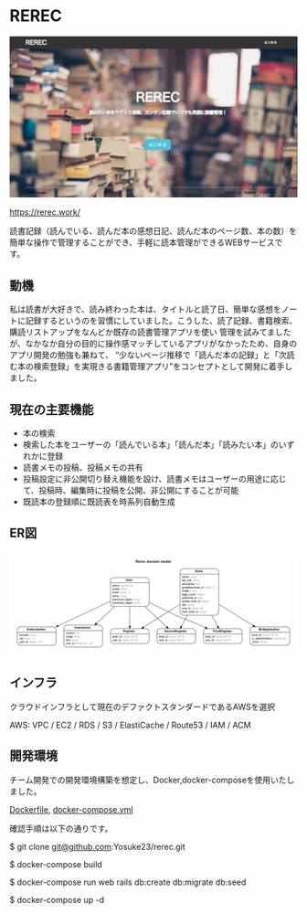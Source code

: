# REREC

![スクリーンショット](https://raw.githubusercontent.com/Yosuke23/rerec/master/app/assets/images/rerec.png)

https://rerec.work/

読書記録（読んでいる、読んだ本の感想日記、読んだ本のページ数、本の数）を
簡単な操作で管理することができ、手軽に読本管理ができるWEBサービスです。

## 動機
私は読書が大好きで、読み終わった本は、タイトルと読了日、簡単な感想をノートに記録するというのを習慣にしていました。こうした、読了記録、書籍検索、購読リストアップをなんどか既存の読書管理アプリを使い 管理を試みてましたが、なかなか自分の目的に操作感マッチしているアプリがなかったため、自身のアプリ開発の勉強も兼ねて、 “少ないページ推移で「読んだ本の記録」と「次読む本の検索登録」を実現きる書籍管理アプリ”をコンセプトとして開発に着手しました。

## 現在の主要機能

- 本の検索
- 検索した本をユーザーの「読んでいる本」「読んだ本」「読みたい本」のいずれかに登録
- 読書メモの投稿、投稿メモの共有
- 投稿設定に非公開切り替え機能を設け、読書メモはユーザーの用途に応じて、投稿時、編集時に投稿を公開、非公開にすることが可能
- 既読本の登録順に既読表を時系列自動生成

## ER図

![er_rerec](https://raw.githubusercontent.com/Yosuke23/rerec/correction-branch/erd.png)

## インフラ

クラウドインフラとして現在のデファクトスタンダードであるAWSを選択

AWS: VPC / EC2 / RDS / S3 / ElastiCache / Route53 / IAM / ACM

## 開発環境

チーム開発での開発環境構築を想定し、Docker,docker-composeを使用いたしました。

[Dockerfile](https://github.com/Yosuke23/rerec/blob/master/Dockerfile), [docker-compose.yml](https://github.com/Yosuke23/rerec/blob/master/docker-compose.yml)

確認手順は以下の通りです。

$ git clone git@github.com:Yosuke23/rerec.git

$ docker-compose build

$ docker-compose run web rails db:create db:migrate db:seed

$ docker-compose up -d